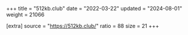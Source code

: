 +++
title = "512kb.club"
date = "2022-03-22"
updated = "2024-08-01"
weight = 21066

[extra]
source = "https://512kb.club/"
ratio = 88
size = 21
+++
